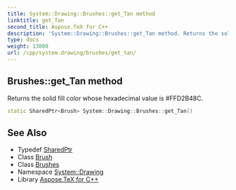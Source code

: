 ```yaml
---
title: System::Drawing::Brushes::get_Tan method
linktitle: get_Tan
second_title: Aspose.TeX for C++
description: 'System::Drawing::Brushes::get_Tan method. Returns the solid fill color whose hexadecimal value is #FFD2B48C in C++.'
type: docs
weight: 13000
url: /cpp/system.drawing/brushes/get_tan/
---
```

## Brushes::get_Tan method


Returns the solid fill color whose hexadecimal value is #FFD2B48C.

```cpp
static SharedPtr<Brush> System::Drawing::Brushes::get_Tan()
```

## See Also

* Typedef [SharedPtr](../../../system/sharedptr/)
* Class [Brush](../../brush/)
* Class [Brushes](../)
* Namespace [System::Drawing](../../)
* Library [Aspose.TeX for C++](../../../)
